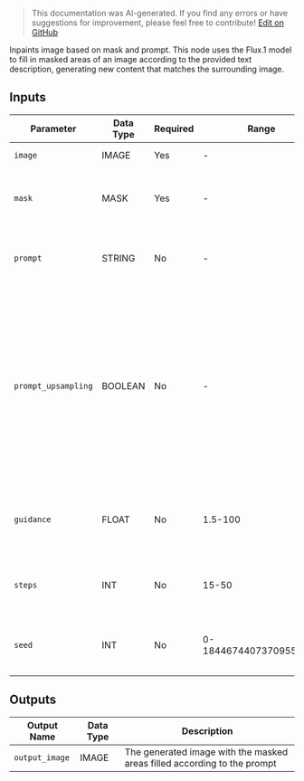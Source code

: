 > This documentation was AI-generated. If you find any errors or have suggestions for improvement, please feel free to contribute! [Edit on GitHub](https://github.com/Comfy-Org/embedded-docs/blob/main/comfyui_embedded_docs/docs/FluxProFillNode/en.md)

Inpaints image based on mask and prompt. This node uses the Flux.1 model to fill in masked areas of an image according to the provided text description, generating new content that matches the surrounding image.

## Inputs

| Parameter | Data Type | Required | Range | Description |
|-----------|-----------|----------|-------|-------------|
| `image` | IMAGE | Yes | - | The input image to be inpainted |
| `mask` | MASK | Yes | - | The mask defining which areas of the image should be filled |
| `prompt` | STRING | No | - | Prompt for the image generation (default: empty string) |
| `prompt_upsampling` | BOOLEAN | No | - | Whether to perform upsampling on the prompt. If active, automatically modifies the prompt for more creative generation, but results are nondeterministic (same seed will not produce exactly the same result). (default: false) |
| `guidance` | FLOAT | No | 1.5-100 | Guidance strength for the image generation process (default: 60) |
| `steps` | INT | No | 15-50 | Number of steps for the image generation process (default: 50) |
| `seed` | INT | No | 0-18446744073709551615 | The random seed used for creating the noise. (default: 0) |

## Outputs

| Output Name | Data Type | Description |
|-------------|-----------|-------------|
| `output_image` | IMAGE | The generated image with the masked areas filled according to the prompt |
